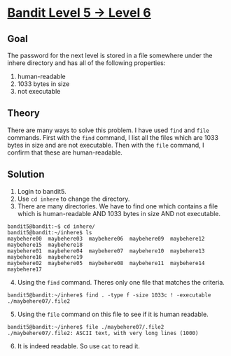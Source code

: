 # [Bandit Level 5 → Level 6](https://overthewire.org/wargames/bandit/bandit6.html)

## Goal
The password for the next level is stored in a file somewhere under the inhere directory and has all of the following properties:
1. human-readable
2. 1033 bytes in size
3. not executable

## Theory
There are many ways to solve this problem. I have used `find` and `file` commands.
First with the `find` command, I list all the files which are 1033 bytes in size and are not executable.
Then with the `file` command, I confirm that these are human-readable.

## Solution
1. Login to bandit5.
2. Use `cd inhere` to change the directory.
3. There are many directories. We have to find one which contains a file which is human-readable AND 1033 bytes in size AND not executable.
```
bandit5@bandit:~$ cd inhere/
bandit5@bandit:~/inhere$ ls
maybehere00  maybehere03  maybehere06  maybehere09  maybehere12  maybehere15  maybehere18
maybehere01  maybehere04  maybehere07  maybehere10  maybehere13  maybehere16  maybehere19
maybehere02  maybehere05  maybehere08  maybehere11  maybehere14  maybehere17
```
4. Using the `find` command. Theres only one file that matches the criteria.
```
bandit5@bandit:~/inhere$ find . -type f -size 1033c ! -executable
./maybehere07/.file2
```
5. Using the `file` command on this file to see if it is human readable.
```
bandit5@bandit:~/inhere$ file ./maybehere07/.file2
./maybehere07/.file2: ASCII text, with very long lines (1000)
```
6. It is indeed readable. So use `cat` to read it.
